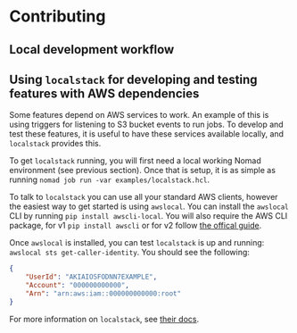 # Contributing

## Local development workflow

## Using `localstack` for developing and testing features with AWS dependencies

Some features depend on AWS services to work. An example of this is using triggers for listening to S3 bucket events to run jobs. To develop and test these features, it is useful to have these services available locally, and `localstack` provides this.

To get `localstack` running, you will first need a local working Nomad environment (see previous section). Once that is setup, it is as simple as running `nomad job run -var examples/localstack.hcl`.

To talk to `localstack` you can use all your standard AWS clients, however the easiest way to get started is using `awslocal`. You can install the `awslocal` CLI by running `pip install awscli-local`. You will also require the AWS CLI package, for v1 `pip install awscli` or for v2 follow [the offical guide](https://docs.aws.amazon.com/cli/latest/userguide/getting-started-install.html).

Once `awslocal` is installed, you can test `localstack` is up and running: `awslocal sts get-caller-identity`. You should see the following:

```json
{
    "UserId": "AKIAIOSFODNN7EXAMPLE",
    "Account": "000000000000",
    "Arn": "arn:aws:iam::000000000000:root"
}
```

For more information on `localstack`, see [their docs](https://docs.localstack.cloud/overview/).
